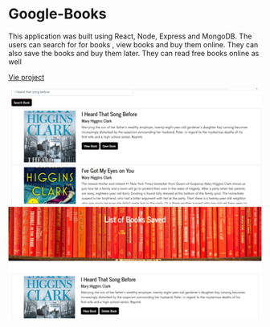 # Google-Books

This application was built using React, Node, Express and MongoDB. The users can search for for books , view books and buy them online. They can also save the books and buy them later. They can read free books online as well

[Vie project](https://barack-books.herokuapp.com/)

![searched books](https://github.com/Barakai/Google-Books/blob/master/images/search%20(1).png)
![saved booka](https://github.com/Barakai/Google-Books/blob/master/images/saved.png)
